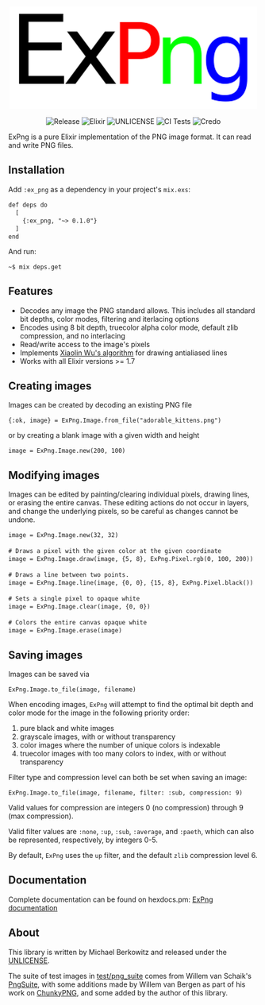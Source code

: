 
<center>

![ExPng](priv/expng.png)

![Release](https://img.shields.io/github/v/tag/mikowitz/ex_png)
![Elixir](https://img.shields.io/badge/elixir-%3E%3D%201.7-blueviolet)
![UNLICENSE](https://img.shields.io/github/license/mikowitz/ex_png)
![CI Tests](https://github.com/mikowitz/ex_png/workflows/CI%20Tests/badge.svg)
![Credo](https://github.com/mikowitz/ex_png/workflows/Credo/badge.svg)

</center>

ExPng is a pure Elixir implementation of the PNG image format. It can read and
write PNG files.

## Installation

Add `:ex_png` as a dependency in your project's `mix.exs`:

    def deps do
      [
        {:ex_png, "~> 0.1.0"}
      ]
    end

And run:

    ~$ mix deps.get

## Features

* Decodes any image the PNG standard allows. This includes all standard bit depths,
    color modes, filtering and iterlacing options
* Encodes using 8 bit depth, truecolor alpha color mode, default zlib compression,
    and no interlacing
* Read/write access to the image's pixels
* Implements [Xiaolin Wu's algorithm][xw] for drawing antialiased lines
* Works with all Elixir versions >= 1.7


## Creating images

Images can be created by decoding an existing PNG file

    {:ok, image} = ExPng.Image.from_file("adorable_kittens.png")

or by creating a blank image with a given width and height

    image = ExPng.Image.new(200, 100)

## Modifying images

Images can be edited by painting/clearing individual pixels, drawing lines, or
erasing the entire canvas. These editing actions do not occur in layers, and
change the underlying pixels, so be careful as changes cannot be undone.

    image = ExPng.Image.new(32, 32)

    # Draws a pixel with the given color at the given coordinate
    image = ExPng.Image.draw(image, {5, 8}, ExPng.Pixel.rgb(0, 100, 200))

    # Draws a line between two points.
    image = ExPng.Image.line(image, {0, 0}, {15, 8}, ExPng.Pixel.black())

    # Sets a single pixel to opaque white
    image = ExPng.Image.clear(image, {0, 0})

    # Colors the entire canvas opaque white
    image = ExPng.Image.erase(image)

## Saving images

Images can be saved via

    ExPng.Image.to_file(image, filename)

When encoding images, `ExPng` will attempt to find the optimal bit depth and
color mode for the image in the following priority order:

1. pure black and white images
2. grayscale images, with or without transparency
3. color images where the number of unique colors is indexable
4. truecolor images with too many colors to index, with or without transparency

Filter type and compression level can both be set when saving an image:

    ExPng.Image.to_file(image, filename, filter: :sub, compression: 9)

Valid values for compression are integers 0 (no compression) through 9 (max compression).

Valid filter values are `:none`, `:up`, `:sub`, `:average`, and `:paeth`, which
can also be represented, respectively, by integers 0-5.

By default, `ExPng` uses the `up` filter, and the default `zlib` compression
level 6.

## Documentation

Complete documentation can be found on hexdocs.pm: [ExPng documentation][docs]

## About

This library is written by Michael Berkowitz and released under the [UNLICENSE](UNLICENSE).

The suite of test images in [test/png_suite](test/png_suite) comes from
Willem van Schaik's [PngSuite][pngsuite], with some additions made by
Willem van Bergen as part of his work on [ChunkyPNG][chunky], and some added
by the author of this library.

[xw]: https://en.wikipedia.org/wiki/Xiaolin_Wu%27s_line_algorithm
[i11]: https://github.com/mikowitz/ex_png/issues/11
[pngsuite]: http://www.schaik.com/pngsuite/
[chunky]: https://github.com/wvanbergen/chunky_png
[hexdocs]: https://hexdocs.pm
[docs]: https://hexdocs.pm/ex_png/
